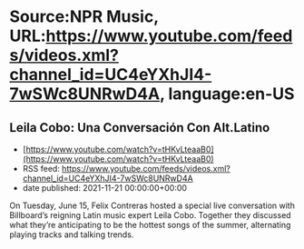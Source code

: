 # Source:NPR Music, URL:https://www.youtube.com/feeds/videos.xml?channel_id=UC4eYXhJI4-7wSWc8UNRwD4A, language:en-US

## Leila Cobo: Una Conversación Con Alt.Latino
 - [https://www.youtube.com/watch?v=tHKvLteaaB0](https://www.youtube.com/watch?v=tHKvLteaaB0)
 - RSS feed: https://www.youtube.com/feeds/videos.xml?channel_id=UC4eYXhJI4-7wSWc8UNRwD4A
 - date published: 2021-11-21 00:00:00+00:00

On Tuesday, June 15, Felix Contreras hosted a special live conversation with Billboard’s reigning Latin music expert Leila Cobo. Together they discussed what they’re anticipating to be the hottest songs of the summer, alternating playing tracks and talking trends.

